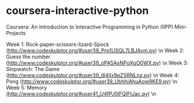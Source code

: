 # coursera-interactive-python
Coursera: An Introduction to Interactive Programming in Python (IIPP) Mini-Projects

Week 1: Rock-paper-scissors-lizard-Spock (http://www.codeskulptor.org/#user39_Prp1USQL7LBJAvm.py) \n
Week 2: Guess the number (http://www.codeskulptor.org/#user39_oPA5AsNPoXgO0WX.py) \n
Week 3: Stopwatch: The Game (http://www.codeskulptor.org/#user39_dl4llx9pZSRNLnz.py) \n
Week 4: Pong (http://www.codeskulptor.org/#user39_UbhhiAhuAow9KE9.py) \n
Week 5: Memory (http://www.codeskulptor.org/#user41_U4fPJ0lFQlFtJac.py) \n

